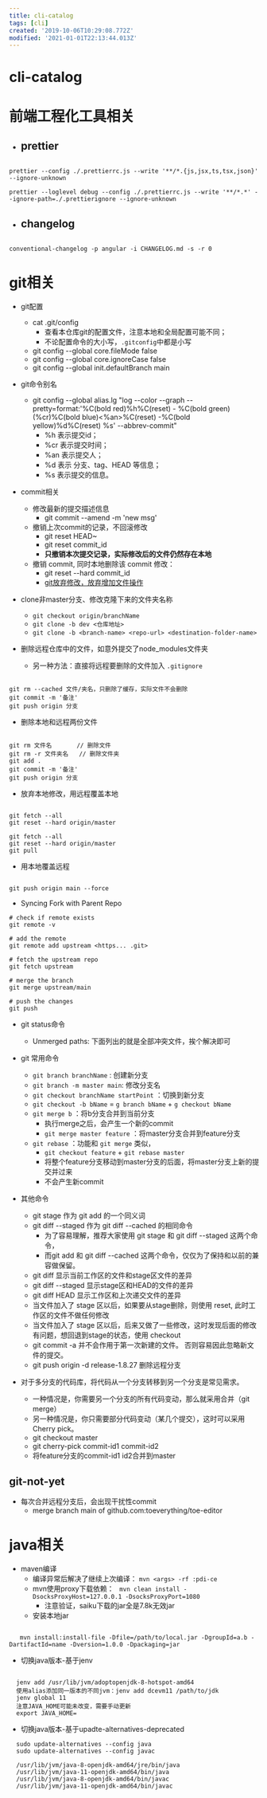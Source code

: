 ```yaml
---
title: cli-catalog
tags: [cli]
created: '2019-10-06T10:29:08.772Z'
modified: '2021-01-01T22:13:44.013Z'
---
```


# cli-catalog

# 前端工程化工具相关

- ## prettier

```

prettier --config ./.prettierrc.js --write '**/*.{js,jsx,ts,tsx,json}' --ignore-unknown

prettier --loglevel debug --config ./.prettierrc.js --write '**/*.*' --ignore-path=./.prettierignore --ignore-unknown
```

- ## changelog

```

conventional-changelog -p angular -i CHANGELOG.md -s -r 0
```

# git相关
- git配置
  - cat .git/config
    - 查看本仓库git的配置文件，注意本地和全局配置可能不同；
    - 不论配置命令的大小写，`.gitconfig`中都是小写
  - git config --global core.fileMode false 
  - git config --global core.ignoreCase false 
  - git config --global init.defaultBranch main 

- git命令别名
  - git config --global alias.lg "log --color --graph --pretty=format:'%C(bold red)%h%C(reset) - %C(bold green)(%cr)%C(bold blue)<%an>%C(reset) -%C(bold yellow)%d%C(reset) %s' --abbrev-commit"
    - %h 表示提交id；
    - %cr 表示提交时间；
    - %an 表示提交人；
    - %d 表示 分支、tag、HEAD 等信息；
    - %s 表示提交的信息。

- commit相关
  - 修改最新的提交描述信息
    - git commit --amend -m 'new msg'
  - 撤销上次commit的记录，不回滚修改
    - git reset HEAD~
    - git reset commit_id
    - **只撤销本次提交记录，实际修改后的文件仍然存在本地**
  - 撤销 commit, 同时本地删除该 commit 修改：
    - git reset --hard commit_id
    - [git放弃修改，放弃增加文件操作](https://blog.csdn.net/ustccw/article/details/79068547)

- clone非master分支、修改克隆下来的文件夹名称
  - `git checkout origin/branchName`
  - `git clone -b dev <仓库地址>`
  - `git clone -b <branch-name> <repo-url> <destination-folder-name>`

- 删除远程仓库中的文件，如意外提交了node_modules文件夹
  - 另一种方法：直接将远程要删除的文件加入 `.gitignore`

```

git rm --cached 文件/夹名，只删除了缓存，实际文件不会删除
git commit -m '备注'
git push origin 分支
```

- 删除本地和远程两份文件

```

git rm 文件名       // 删除文件
git rm -r 文件夹名   // 删除文件夹 
git add .
git commit -m '备注'
git push origin 分支
```

- 放弃本地修改，用远程覆盖本地

```

git fetch --all
git reset --hard origin/master

git fetch --all
git reset --hard origin/master
git pull
```

- 用本地覆盖远程

```

git push origin main --force 
```

- Syncing Fork with Parent Repo

```shell
# check if remote exists
git remote -v

# add the remote
git remote add upstream <https... .git>

# fetch the upstream repo
git fetch upstream

# merge the branch
git merge upstream/main

# push the changes
git push

```

- git status命令 
  - Unmerged paths: 下面列出的就是全部冲突文件，挨个解决即可

- git 常用命令
  - `git branch branchName` : 创建新分支
  - `git branch -m master main`: 修改分支名
  - `git checkout branchName startPoint` ：切换到新分支
  - `git checkout -b bName` = `g branch bName` + `g checkout bName`
  - `git merge b` ：将b分支合并到当前分支
    - 执行merge之后，会产生一个新的commit
    - `git merge master feature` ：将master分支合并到feature分支
  - `git rebase` ：功能和 `git merge` 类似，
    - `git checkout feature` + `git rebase master`
    - 将整个feature分支移动到master分支的后面，将master分支上新的提交并过来
    - 不会产生新commit

- 其他命令
  - git stage 作为 git add 的一个同义词
  - git diff --staged 作为 git diff --cached 的相同命令
    - 为了容易理解，推荐大家使用 git stage 和 git diff --staged 这两个命令，
    - 而git add 和 git diff --cached 这两个命令，仅仅为了保持和以前的兼容做保留。
  - git diff 显示当前工作区的文件和stage区文件的差异
  - git diff --staged 显示stage区和HEAD的文件的差异
  - git diff HEAD 显示工作区和上次递交文件的差异
  - 当文件加入了 stage 区以后，如果要从stage删除，则使用 reset, 此时工作区的文件不做任何修改
  - 当文件加入了 stage 区以后，后来又做了一些修改，这时发现后面的修改有问题，想回退到stage的状态，使用 checkout 
  -  git commit -a 并不会作用于第一次新建的文件。 否则容易因此忽略新文件的提交。
  -  git push origin -d release-1.8.27 删除远程分支

- 对于多分支的代码库，将代码从一个分支转移到另一个分支是常见需求。
  - 一种情况是，你需要另一个分支的所有代码变动，那么就采用合并（git merge）
  - 另一种情况是，你只需要部分代码变动（某几个提交），这时可以采用 Cherry pick。
  - git checkout master
  - git cherry-pick commit-id1 commit-id2
  - 将feature分支的commit-id1 id2合并到master

## git-not-yet

- 每次合并远程分支后，会出现干扰性commit
  - merge branch main of github.com:toeverything/toe-editor
# java相关
- maven编译
  - 编译异常后解决了继续上次编译： `mvn <args> -rf :pdi-ce`
  - mvn使用proxy下载依赖： ` mvn clean install -DsocksProxyHost=127.0.0.1 -DsocksProxyPort=1080`
      - 注意验证，saiku下载的jar全是7.8k无效jar
  - 安装本地jar

```

   mvn install:install-file -Dfile=/path/to/local.jar -DgroupId=a.b -DartifactId=name -Dversion=1.0.0 -Dpackaging=jar
  ```

- 切换java版本-基于jenv

```

  jenv add /usr/lib/jvm/adoptopenjdk-8-hotspot-amd64
  使用alias添加同一版本的不同jvm：jenv add dcevm11 /path/to/jdk
  jenv global 11
  注意JAVA_HOME可能未改变，需要手动更新
  export JAVA_HOME=
```

- 切换java版本-基于upadte-alternatives-deprecated

```
  sudo update-alternatives --config java
  sudo update-alternatives --config javac

  /usr/lib/jvm/java-8-openjdk-amd64/jre/bin/java  
  /usr/lib/jvm/java-11-openjdk-amd64/bin/java  
  /usr/lib/jvm/java-8-openjdk-amd64/bin/javac   
  /usr/lib/jvm/java-11-openjdk-amd64/bin/javac   
```  
